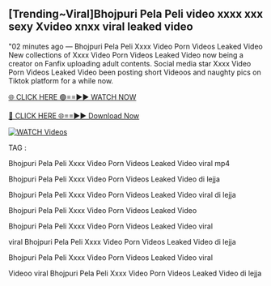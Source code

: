 ## [Trending~Viral]Bhojpuri Pela Peli video xxxx xxx sexy Xvideo xnxx viral leaked video


"02 minutes ago —  Bhojpuri Pela Peli Xxxx Video Porn Videos Leaked Video New collections of   Xxxx Video Porn Videos Leaked Video now being a creator on Fanfix uploading adult contents. Social media star   Xxxx Video Porn Videos Leaked Video been posting short Videoos and naughty pics on Tiktok platform for a while now.


[🌐 CLICK HERE 🟢==►► WATCH NOW](https://ultra-bulletin.blogspot.com/p/ultra-bulletin-23.html)

[🔴 CLICK HERE 🌐==►► Download Now](https://ultra-bulletin.blogspot.com/p/ultra-bulletin-23.html)

[![WATCH Videos](https://i.imgur.com/dJHk4Zq.gif)](https://ultra-bulletin.blogspot.com/p/ultra-bulletin-23.html)


TAG :

Bhojpuri Pela Peli Xxxx Video Porn Videos Leaked Video viral mp4

Bhojpuri Pela Peli Xxxx Video Porn Videos Leaked Video di lejja

Bhojpuri Pela Peli Xxxx Video Porn Videos Leaked Video viral di lejja

Bhojpuri Pela Peli Xxxx Video Porn Videos Leaked Video

Bhojpuri Pela Peli Xxxx Video Porn Videos Leaked Video viral

viral Bhojpuri Pela Peli Xxxx Video Porn Videos Leaked Video di lejja

Bhojpuri Pela Peli Xxxx Video Porn Videos Leaked Video viral

Videoo viral Bhojpuri Pela Peli Xxxx Video Porn Videos Leaked Video di lejja
